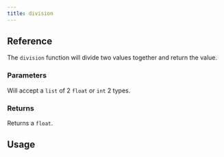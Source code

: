 ```yaml
---
title: division
---
```


## Reference
The `division` function will divide two values together and return the value.

### Parameters
Will accept a `list` of 2 `float` or `int` 2 types.

### Returns
Returns a `float`.

## Usage